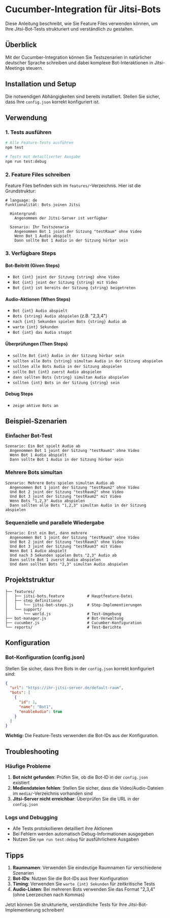 # Cucumber-Integration für Jitsi-Bots

Diese Anleitung beschreibt, wie Sie Feature Files verwenden können, um Ihre Jitsi-Bot-Tests strukturiert und verständlich zu gestalten.

## Überblick

Mit der Cucumber-Integration können Sie Testszenarien in natürlicher deutscher Sprache schreiben und dabei komplexe Bot-Interaktionen in Jitsi-Meetings steuern.

## Installation und Setup

Die notwendigen Abhängigkeiten sind bereits installiert. Stellen Sie sicher, dass Ihre `config.json` korrekt konfiguriert ist.

## Verwendung

### 1. Tests ausführen

```bash
# Alle Feature-Tests ausführen
npm test

# Tests mit detaillierter Ausgabe
npm run test:debug
```

### 2. Feature Files schreiben

Feature Files befinden sich im `features/`-Verzeichnis. Hier ist die Grundstruktur:

```gherkin
# language: de
Funktionalität: Bots joinen Jitsi

  Hintergrund:
    Angenommen der Jitsi-Server ist verfügbar

  Szenario: Ihr Testszenario
    Angenommen Bot 1 joint der Sitzung "testRaum" ohne Video
    Wenn Bot 1 Audio abspielt
    Dann sollte Bot 1 Audio in der Sitzung hörbar sein
```

### 3. Verfügbare Steps

#### Bot-Beitritt (Given Steps)
- `Bot {int} joint der Sitzung {string} ohne Video`
- `Bot {int} joint der Sitzung {string} mit Video`
- `Bot {int} ist bereits der Sitzung {string} beigetreten`

#### Audio-Aktionen (When Steps)
- `Bot {int} Audio abspielt`
- `Bots {string} Audio abspielen` (z.B. "2,3,4")
- `nach {int} Sekunden spielen Bots {string} Audio ab`
- `warte {int} Sekunden`
- `Bot {int} das Audio stoppt`

#### Überprüfungen (Then Steps)
- `sollte Bot {int} Audio in der Sitzung hörbar sein`
- `sollten alle Bots {string} simultan Audio in der Sitzung abspielen`
- `sollten alle Bots Audio in der Sitzung abspielen`
- `sollte Bot {int} zuerst Audio abspielen`
- `dann sollten Bots {string} simultan Audio abspielen`
- `sollten {int} Bots in der Sitzung {string} sein`

#### Debug Steps
- `zeige aktive Bots an`

## Beispiel-Szenarien

### Einfacher Bot-Test
```gherkin
Szenario: Ein Bot spielt Audio ab
  Angenommen Bot 1 joint der Sitzung "testRaum1" ohne Video
  Wenn Bot 1 Audio abspielt
  Dann sollte Bot 1 Audio in der Sitzung hörbar sein
```

### Mehrere Bots simultan
```gherkin
Szenario: Mehrere Bots spielen simultan Audio ab
  Angenommen Bot 1 joint der Sitzung "testRaum2" ohne Video
  Und Bot 2 joint der Sitzung "testRaum2" ohne Video
  Und Bot 3 joint der Sitzung "testRaum2" mit Video
  Wenn Bots "1,2,3" Audio abspielen
  Dann sollten alle Bots "1,2,3" simultan Audio in der Sitzung abspielen
```

### Sequenzielle und parallele Wiedergabe
```gherkin
Szenario: Erst ein Bot, dann mehrere
  Angenommen Bot 1 joint der Sitzung "testRaum3" ohne Video
  Und Bot 2 joint der Sitzung "testRaum3" ohne Video
  Und Bot 3 joint der Sitzung "testRaum3" mit Video
  Wenn Bot 1 Audio abspielt
  Und nach 3 Sekunden spielen Bots "2,3" Audio ab
  Dann sollte Bot 1 zuerst Audio abspielen
  Und dann sollten Bots "2,3" simultan Audio abspielen
```

## Projektstruktur

```
├── features/
│   ├── jitsi-bots.feature          # Hauptfeature-Datei
│   ├── step_definitions/
│   │   └── jitsi-bot-steps.js      # Step-Implementierungen
│   └── support/
│       └── world.js                # Test-Umgebung
├── bot-manager.js                  # Bot-Verwaltung
├── cucumber.js                     # Cucumber-Konfiguration
└── reports/                        # Test-Berichte
```

## Konfiguration

### Bot-Konfiguration (config.json)
Stellen Sie sicher, dass Ihre Bots in der `config.json` korrekt konfiguriert sind:

```json
{
  "url": "https://ihr-jitsi-server.de/default-raum",
  "bots": [
    {
      "id": 1,
      "name": "Bot1",
      "enableAudio": true
    }
  ]
}
```

**Wichtig:** Die Feature-Tests verwenden die Bot-IDs aus der Konfiguration.

## Troubleshooting

### Häufige Probleme

1. **Bot nicht gefunden**: Prüfen Sie, ob die Bot-ID in der `config.json` existiert
2. **Mediendateien fehlen**: Stellen Sie sicher, dass die Video/Audio-Dateien im `media/`-Verzeichnis vorhanden sind
3. **Jitsi-Server nicht erreichbar**: Überprüfen Sie die URL in der `config.json`

### Logs und Debugging
- Alle Tests protokollieren detailliert ihre Aktionen
- Bei Fehlern werden automatisch Debug-Informationen ausgegeben
- Nutzen Sie `npm run test:debug` für ausführlichere Ausgaben

## Tipps

1. **Raumnamen**: Verwenden Sie eindeutige Raumnamen für verschiedene Szenarien
2. **Bot-IDs**: Nutzen Sie die Bot-IDs aus Ihrer Konfiguration
3. **Timing**: Verwenden Sie `warte {int} Sekunden` für zeitkritische Tests
4. **Audio-Listen**: Bei mehreren Bots verwenden Sie das Format "2,3,4" (ohne Leerzeichen nach Kommas)

Jetzt können Sie strukturierte, verständliche Tests für Ihre Jitsi-Bot-Implementierung schreiben! 